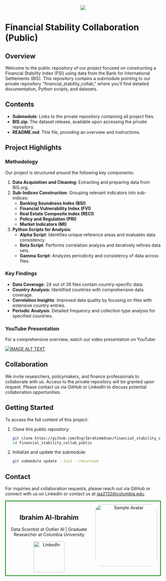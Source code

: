 <div align="center">
<img src="https://github.com/user-attachments/assets/51868f92-ea04-42ec-989c-70e95fbeef6e">
</div>

# Financial Stability Collaboration (Public)

## Overview

Welcome to the public repository of our project focused on constructing a Financial Stability Index (FSI) using data from the Bank for International Settlements (BIS). This repository contains a submodule pointing to our private repository "financial_stability_collab," where you'll find detailed documentation, Python scripts, and datasets.

## Contents

- **Submodule**: Links to the private repository containing all project files.
- **BIS.zip**: The dataset release, available upon accessing the private repository.
- **README.md**: This file, providing an overview and instructions.

## Project Highlights

### Methodology

Our project is structured around the following key components:

1. **Data Acquisition and Cleaning**: Extracting and preparing data from BIS.org.
2. **Sub-Indices Construction**: Grouping relevant indicators into sub-indices:
   - **Banking Soundness Index (BSI)**
   - **Financial Vulnerability Index (FVI)**
   - **Real Estate Composite Index (RECI)**
   - **Policy and Regulation (PRI)**
   - **Market Indicators (MI)**
3. **Python Scripts for Analysis**:
   - **Alpha Script**: Identifies unique reference areas and evaluates data consistency.
   - **Beta Script**: Performs correlation analysis and iteratively refines data sets.
   - **Gamma Script**: Analyzes periodicity and consistency of data across files.

### Key Findings

- **Data Coverage**: 24 out of 26 files contain country-specific data.
- **Country Analysis**: Identified countries with comprehensive data coverage.
- **Correlation Insights**: Improved data quality by focusing on files with extensive country entries.
- **Periodic Analysis**: Detailed frequency and collection type analysis for specified countries.

### YouTube Presentation

For a comprehensive overview, watch our video presentation on YouTube:

[![IMAGE ALT TEXT](https://github.com/user-attachments/assets/4ee018dc-b64d-45e7-8eb9-3992b24088a9)](https://www.youtube.com/watch?v=Vu8HX1l7SfQ)


## Collaboration

We invite researchers, policymakers, and finance professionals to collaborate with us. Access to the private repository will be granted upon request. Please contact us via GitHub or LinkedIn to discuss potential collaboration opportunities.

## Getting Started

To access the full content of this project:

1. Clone this public repository:
   ```bash
   git clone https://github.com/EngrIbrahimAdnan/financial_stability_collab_public.git
   cd financial_stability_collab_public
   ```
2. Initialize and update the submodule:
   ```bash
   git submodule update --init --recursive
   ```

## Contact

For inquiries and collaboration requests, please reach out via GitHub or connect with us on LinkedIn or contact us at iaa2132@columbia.edu.


<div align="center">
  <div style="display: flex; border: 2px solid green; justify-content: center;">
    <div style="padding: 10px;">
      <h2><strong>Ibrahim Al-Ibrahim</strong></h2>
      <p>Data Scientist at Outlier AI | Graduate Researcher at Columbia University</p>
<a href="https://www.linkedin.com/in/iaai/"><img src="https://img.shields.io/badge/LinkedIn-Connect-blue?style=flat-square&logo=linkedin" alt="LinkedIn" style="width: 100px;"></a>
    </div>
    <div style="padding: 10px;">
      <img src="https://github.com/EngrIbrahimAdnan/xrd-analysis/assets/123921774/beaf6dd6-d0c1-4979-b3f0-d4fd5df7d6f6" alt="Sample Avatar" width="200" style="border-radius: 10%;">
    </div>
  </div>
</div>

